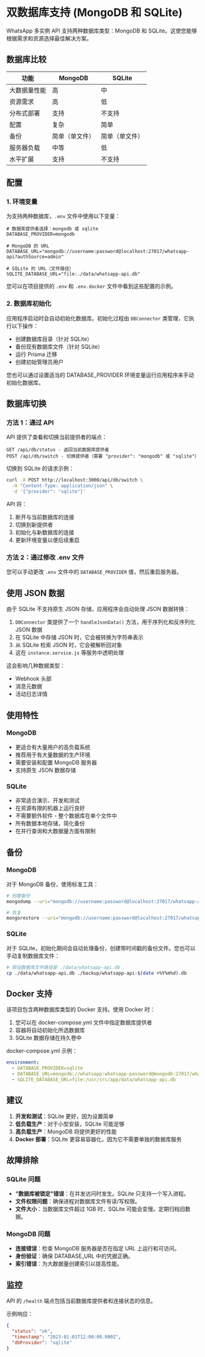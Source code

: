 # 双数据库支持 (MongoDB 和 SQLite)

WhatsApp 多实例 API 支持两种数据库类型：MongoDB 和 SQLite。这使您能够根据需求和资源选择最佳解决方案。

## 数据库比较

| 功能 | MongoDB | SQLite |
|---------|---------|--------|
| 大数据量性能 | 高 | 中 |
| 资源需求 | 高 | 低 |
| 分布式部署 | 支持 | 不支持 |
| 配置 | 复杂 | 简单 |
| 备份 | 简单（单文件） | 简单（单文件） |
| 服务器负载 | 中等 | 低 |
| 水平扩展 | 支持 | 不支持 |

## 配置

### 1. 环境变量

为支持两种数据库，`.env` 文件中使用以下变量：

```
# 数据库提供者选择：mongodb 或 sqlite
DATABASE_PROVIDER=mongodb

# MongoDB 的 URL
DATABASE_URL="mongodb://username:password@localhost:27017/whatsapp-api?authSource=admin"

# SQLite 的 URL（文件路径）
SQLITE_DATABASE_URL="file:./data/whatsapp-api.db"
```

您可以在项目提供的 `.env` 和 `.env.docker` 文件中看到这些配置的示例。

### 2. 数据库初始化

应用程序启动时会自动初始化数据库。初始化过程由 `DBConnector` 类管理，它执行以下操作：

- 创建数据库目录（针对 SQLite）
- 备份现有数据库文件（针对 SQLite）
- 运行 Prisma 迁移
- 创建初始管理员用户

您也可以通过设置适当的 DATABASE_PROVIDER 环境变量运行应用程序来手动初始化数据库。

## 数据库切换

### 方法 1：通过 API

API 提供了查看和切换当前提供者的端点：

```
GET /api/db/status - 返回当前数据库提供者
POST /api/db/switch - 切换提供者（需要 "provider": "mongodb" 或 "sqlite"）
```

切换到 SQLite 的请求示例：

```bash
curl -X POST http://localhost:3000/api/db/switch \
  -H "Content-Type: application/json" \
  -d '{"provider": "sqlite"}'
```

API 将：
1. 断开与当前数据库的连接
2. 切换到新提供者
3. 初始化与新数据库的连接
4. 更新环境变量以便后续重启

### 方法 2：通过修改 .env 文件

您可以手动更改 `.env` 文件中的 `DATABASE_PROVIDER` 值，然后重启服务器。

## 使用 JSON 数据

由于 SQLite 不支持原生 JSON 存储，应用程序会自动处理 JSON 数据转换：

1. `DBConnector` 类提供了一个 `handleJsonData()` 方法，用于序列化和反序列化 JSON 数据
2. 在 SQLite 中存储 JSON 时，它会被转换为字符串表示
3. 从 SQLite 检索 JSON 时，它会被解析回对象
4. 这在 `instance.service.js` 等服务中透明处理

这会影响几种数据类型：
- Webhook 头部
- 消息元数据
- 活动日志详情

## 使用特性

### MongoDB

- 更适合有大量用户的高负载系统
- 推荐用于有大量数据的生产环境
- 需要安装和配置 MongoDB 服务器
- 支持原生 JSON 数据存储

### SQLite

- 非常适合演示、开发和测试
- 在资源有限的机器上运行良好
- 不需要额外软件 - 整个数据库在单个文件中
- 所有数据本地存储，简化备份
- 在并行查询和大数据量方面有限制

## 备份

### MongoDB

对于 MongoDB 备份，使用标准工具：

```bash
# 创建备份
mongodump --uri="mongodb://username:password@localhost:27017/whatsapp-api" --out=./backup

# 恢复
mongorestore --uri="mongodb://username:password@localhost:27017/whatsapp-api" ./backup
```

### SQLite

对于 SQLite，初始化期间会自动处理备份，创建带时间戳的备份文件。您也可以手动复制数据库文件：

```bash
# 假设数据库文件路径是 ./data/whatsapp-api.db
cp ./data/whatsapp-api.db ./backup/whatsapp-api-$(date +%Y%m%d).db
```

## Docker 支持

该项目包含两种数据库类型的 Docker 支持。使用 Docker 时：

1. 您可以在 docker-compose.yml 文件中指定数据库提供者
2. 容器将自动初始化所选数据库
3. SQLite 数据存储在持久卷中

docker-compose.yml 示例：
```yaml
environment:
  - DATABASE_PROVIDER=sqlite
  - DATABASE_URL=mongodb://whatsapp:whatsapp-password@mongodb:27017/whatsapp-api?authSource=admin
  - SQLITE_DATABASE_URL=file:/usr/src/app/data/whatsapp-api.db
```

## 建议

1. **开发和测试**：SQLite 更好，因为设置简单
2. **低负载生产**：对于小型安装，SQLite 可能足够
3. **高负载生产**：MongoDB 将提供更好的性能
4. **Docker 部署**：SQLite 更容易容器化，因为它不需要单独的数据库服务

## 故障排除

### SQLite 问题

- **"数据库被锁定"错误**：在并发访问时发生。SQLite 只支持一个写入进程。
- **文件权限问题**：确保进程对数据库文件有读/写权限。
- **文件大小**：当数据库文件超过 1GB 时，SQLite 可能会变慢。定期归档旧数据。

### MongoDB 问题

- **连接错误**：检查 MongoDB 服务器是否在指定 URL 上运行和可访问。
- **身份验证**：确保 DATABASE_URL 中的凭据正确。
- **索引错误**：为大数据量创建索引以提高性能。

## 监控

API 的 `/health` 端点包括当前数据库提供者和连接状态的信息。

示例响应：
```json
{
  "status": "ok",
  "timestamp": "2023-01-01T12:00:00.000Z",
  "dbProvider": "sqlite"
}
```